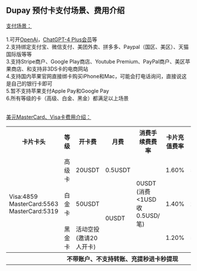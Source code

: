 ## Dupay 预付卡支付场景、费用介绍

[支付场景：](https://dupay.one/web-app/register-h5?invitCode=184747&lang=zh-cn)<br/><br/>
1.可开[OpenAi](https://openai.com/)，[ChatGPT-4 Plus会员](https://chat.openai.com/)等<br/>
2.支持绑定支付宝、微信支付、美团外卖、拼多多、Paypal（国区、美区）、天猫国际版等等<br/>
3.支持Stripe商户、Google Play商店、Youtube Premium、PayPal商户、美区苹果商店、和支持非3DS卡的电商网站<br/>
4.支持国内苹果官网直接绑卡购买iPhone和Mac，可能会打电话询问，直接说这是自己的银行卡即可<br/>
5.暂不支持苹果支付Apple Pay和Google Pay<br/>
6.所有等级的卡（高级、白金、黑金）都满足以上场景<br/>
<br/>

[美元MasterCard、Visa卡费用介绍：](https://dupay.one/web-app/register-h5?invitCode=184747&lang=zh-cn)<br/>

<table>  
<tr>  
  <th>卡片卡头</th> 
  <th>等级</th>  
  <th>开卡费</th>  
  <th>月费</th>
  <th>消费手续费费率</th>
  <th>卡片充值费率</th>
  <th>充值额度/月</th>
  <th>授权失败罚金</th>
</tr>  
<tr>  
  <td rowspan="3">Visa:4859<br/>MasterCard:5563<br/>MasterCard:5319</td>  
  <td>高级卡</td> 
  <td>20USDT</td>  
  <td>0.5USDT</td>  
  <td rowspan="3">0USDT (消费<1USD收0.5USD/笔)</td>  
  <td>1.60%</td>   
  <td>50,000</td>
  <td rowspan="3">资金不足授权失败>=10次，需缴纳0.5U/笔费用</td>  
</tr>
<tr>  
  <td>白金卡</td> 
  <td>50USDT</td>  
  <td rowspan="2">0USDT</td>  
  <td>1.40%</td>   
  <td>200,000</td>  
</tr>
<tr>  
  <td>黑金卡</td> 
  <td>活动空投(邀请20人开卡)</td>   
  <td>1.20%</td>   
  <td>500,000</td>  
</tr>
<tr>  
  <th colspan="8">不带账户、不支持转账、充提秒进卡秒提现</th> 
</tr>  
</table>
